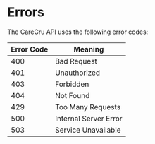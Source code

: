 # Errors


The CareCru API uses the following error codes:


Error Code | Meaning
---------- | -------
400 | Bad Request
401 | Unauthorized
403 | Forbidden
404 | Not Found
429 | Too Many Requests
500 | Internal Server Error
503 | Service Unavailable